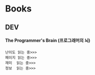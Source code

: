 # Books



## DEV

#### The Programmer's Brain (프로그래머의 뇌)

```
난이도 읽는 중>>>
페이지	읽는 중>>>
재미  읽는 중>>>
정보	읽는 중>>>
```

